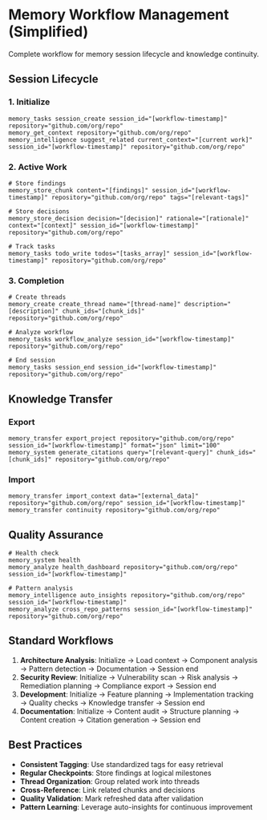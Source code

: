 # Memory Workflow Management (Simplified)

Complete workflow for memory session lifecycle and knowledge continuity.

## Session Lifecycle

### 1. Initialize
```
memory_tasks session_create session_id="[workflow-timestamp]" repository="github.com/org/repo"
memory_get_context repository="github.com/org/repo"
memory_intelligence suggest_related current_context="[current work]" session_id="[workflow-timestamp]" repository="github.com/org/repo"
```

### 2. Active Work
```
# Store findings
memory_store_chunk content="[findings]" session_id="[workflow-timestamp]" repository="github.com/org/repo" tags="[relevant-tags]"

# Store decisions
memory_store_decision decision="[decision]" rationale="[rationale]" context="[context]" session_id="[workflow-timestamp]" repository="github.com/org/repo"

# Track tasks
memory_tasks todo_write todos="[tasks_array]" session_id="[workflow-timestamp]" repository="github.com/org/repo"
```

### 3. Completion
```
# Create threads
memory_create create_thread name="[thread-name]" description="[description]" chunk_ids="[chunk_ids]" repository="github.com/org/repo"

# Analyze workflow
memory_tasks workflow_analyze session_id="[workflow-timestamp]" repository="github.com/org/repo"

# End session
memory_tasks session_end session_id="[workflow-timestamp]" repository="github.com/org/repo"
```

## Knowledge Transfer

### Export
```
memory_transfer export_project repository="github.com/org/repo" session_id="[workflow-timestamp]" format="json" limit="100"
memory_system generate_citations query="[relevant-query]" chunk_ids="[chunk_ids]" repository="github.com/org/repo"
```

### Import
```
memory_transfer import_context data="[external_data]" repository="github.com/org/repo" session_id="[workflow-timestamp]"
memory_transfer continuity repository="github.com/org/repo"
```

## Quality Assurance

```
# Health check
memory_system health
memory_analyze health_dashboard repository="github.com/org/repo" session_id="[workflow-timestamp]"

# Pattern analysis
memory_intelligence auto_insights repository="github.com/org/repo" session_id="[workflow-timestamp]"
memory_analyze cross_repo_patterns session_id="[workflow-timestamp]" repository="github.com/org/repo"
```

## Standard Workflows

1. **Architecture Analysis**: Initialize → Load context → Component analysis → Pattern detection → Documentation → Session end
2. **Security Review**: Initialize → Vulnerability scan → Risk analysis → Remediation planning → Compliance export → Session end  
3. **Development**: Initialize → Feature planning → Implementation tracking → Quality checks → Knowledge transfer → Session end
4. **Documentation**: Initialize → Content audit → Structure planning → Content creation → Citation generation → Session end

## Best Practices

- **Consistent Tagging**: Use standardized tags for easy retrieval
- **Regular Checkpoints**: Store findings at logical milestones
- **Thread Organization**: Group related work into threads
- **Cross-Reference**: Link related chunks and decisions
- **Quality Validation**: Mark refreshed data after validation
- **Pattern Learning**: Leverage auto-insights for continuous improvement